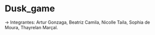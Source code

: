 # Dusk_game

-> Integrantes: Artur Gonzaga, Beatriz Camila, Nicolle Taila, Sophia de Moura, Thayrelan Marçal. 
